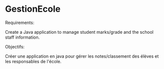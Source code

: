 # GestionEcole

Requirements:

Create a Java application to manage student marks/grade and the school staff information.

Objectifs:

Créer une application en java pour gérer les notes/classement des élèves et les responsables de l'école.
